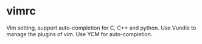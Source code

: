 # vimrc
Vim setting, support auto-completion for C, C++ and python.
Use Vundle to manage the plugins of vim.
Use YCM for auto-completion.

